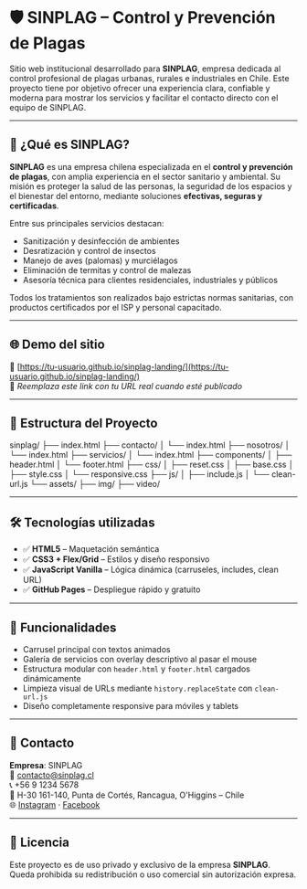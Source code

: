 # 🛡️ SINPLAG – Control y Prevención de Plagas

Sitio web institucional desarrollado para **SINPLAG**, empresa dedicada al control profesional de plagas urbanas, rurales e industriales en Chile. Este proyecto tiene por objetivo ofrecer una experiencia clara, confiable y moderna para mostrar los servicios y facilitar el contacto directo con el equipo de SINPLAG.

---

## 🧪 ¿Qué es SINPLAG?

**SINPLAG** es una empresa chilena especializada en el **control y prevención de plagas**, con amplia experiencia en el sector sanitario y ambiental. Su misión es proteger la salud de las personas, la seguridad de los espacios y el bienestar del entorno, mediante soluciones **efectivas, seguras y certificadas**.

Entre sus principales servicios destacan:

- Sanitización y desinfección de ambientes
- Desratización y control de insectos
- Manejo de aves (palomas) y murciélagos
- Eliminación de termitas y control de malezas
- Asesoría técnica para clientes residenciales, industriales y públicos

Todos los tratamientos son realizados bajo estrictas normas sanitarias, con productos certificados por el ISP y personal capacitado.

---

## 🌐 Demo del sitio

📍 [https://tu-usuario.github.io/sinplag-landing/](https://tu-usuario.github.io/sinplag-landing/)  
🚧 _Reemplaza este link con tu URL real cuando esté publicado_

---

## 📁 Estructura del Proyecto

sinplag/
├── index.html
├── contacto/
│ └── index.html
├── nosotros/
│ └── index.html
├── servicios/
│ └── index.html
├── components/
│ ├── header.html
│ └── footer.html
├── css/
│ ├── reset.css
│ ├── base.css
│ ├── style.css
│ └── responsive.css
├── js/
│ ├── include.js
│ └── clean-url.js
└── assets/
├── img/
├── video/

---

## 🛠️ Tecnologías utilizadas

- ✅ **HTML5** – Maquetación semántica
- ✅ **CSS3 + Flex/Grid** – Estilos y diseño responsivo
- ✅ **JavaScript Vanilla** – Lógica dinámica (carruseles, includes, clean URL)
- ✅ **GitHub Pages** – Despliegue rápido y gratuito

---

## 🚀 Funcionalidades

- Carrusel principal con textos animados
- Galería de servicios con overlay descriptivo al pasar el mouse
- Estructura modular con `header.html` y `footer.html` cargados dinámicamente
- Limpieza visual de URLs mediante `history.replaceState` con `clean-url.js`
- Diseño completamente responsive para móviles y tablets

---

## 📩 Contacto

**Empresa**: SINPLAG  
📧 contacto@sinplag.cl  
📞 +56 9 1234 5678  
📍 H-30 161-140, Punta de Cortés, Rancagua, O'Higgins – Chile  
🌐 [Instagram](https://www.instagram.com/sinplagchile/) · [Facebook](https://www.facebook.com/profile.php?id=61575362661161)

---

## 🔖 Licencia

Este proyecto es de uso privado y exclusivo de la empresa **SINPLAG**.  
Queda prohibida su redistribución o uso comercial sin autorización expresa.
